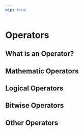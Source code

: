 ```yaml
---
wip: true
---
```


# Operators

## What is an Operator?

## Mathematic Operators

## Logical Operators

## Bitwise Operators

## Other Operators
